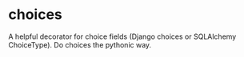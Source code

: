 # choices
A helpful decorator for choice fields (Django choices or SQLAlchemy ChoiceType). Do choices the pythonic way.
